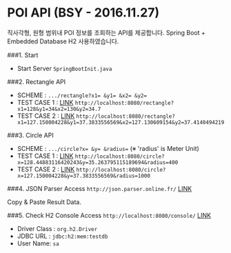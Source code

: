 POI API (BSY - 2016.11.27)
===============================
직사각형, 원형 범위내 POI 정보를 조회하는 API를 제공합니다.
Spring Boot + Embedded Database H2 사용하였습니다.

###1. Start
* Start Server ```SpringBootInit.java```

###2. Rectangle API
* SCHEME : ```.../rectangle?x1= &y1= &x2= &y2=```
* TEST CASE 1 : [LINK](http://localhost:8080/rectangle?x1=128&y1=34&x2=130&y2=34.7) ```http://localhost:8080/rectangle?x1=128&y1=34&x2=130&y2=34.7```
* TEST CASE 2 : [LINK](http://localhost:8080/rectangle?x1=127.150004228&y1=37.3833556569&x2=127.130609154&y2=37.4140494219) ```http://localhost:8080/rectangle?x1=127.150004228&y1=37.3833556569&x2=127.130609154&y2=37.4140494219```

###3. Circle API
* SCHEME : ```.../circle?x= &y= &radius=```
(※ 'radius' is Meter Unit)
* TEST CASE 1 : [LINK](http://localhost:8080/circle?x=128.44883116420243&y=35.263795115189694&radius=400) ```http://localhost:8080/circle?x=128.44883116420243&y=35.263795115189694&radius=400```
* TEST CASE 2 : [LINK](http://localhost:8080/circle?x=127.150004228&y=37.3833556569&radius=1000) ```http://localhost:8080/circle?x=127.150004228&y=37.3833556569&radius=1000```

###4. JSON Parser
Access ```http://json.parser.online.fr/``` [LINK](http://json.parser.online.fr/)

Copy & Paste Result Data.

###5. Check H2 Console
Access ```http://localhost:8080/console/``` [LINK](http://localhost:8080/console/)

* Driver Class : ```org.h2.Driver```
* JDBC URL : ```jdbc:h2:mem:testdb```
* User Name: ```sa```